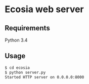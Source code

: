 # Ecosia web server

## Requirements
Python 3.4

## Usage
```bash
$ cd ecosia
$ python server.py
Started HTTP server on 0.0.0.0:8000
```
